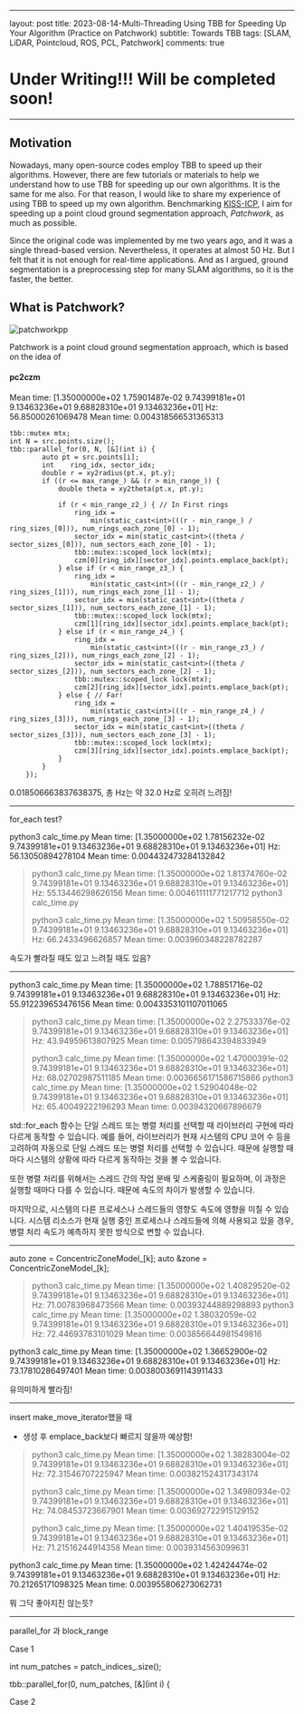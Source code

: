 
---

layout: post
title: 2023-08-14-Multi-Threading Using TBB for Speeding Up Your Algorithm (Practice on Patchwork)
subtitle: Towards TBB
tags: [SLAM, LiDAR, Pointcloud, ROS, PCL, Patchwork]
comments: true

# Under Writing!!! Will be completed soon!

---

## Motivation

Nowadays, many open-source codes employ TBB to speed up their algorithms. 
However, there are few tutorials or materials to help we understand how to use TBB for speeding up our own algorithms.
It is the same for me also. For that reason, I would like to share my experience of using TBB to speed up my own algorithm.
Benchmarking [KISS-ICP](https://github.com/PRBonn/kiss-icp), I aim for speeding up a point cloud ground segmentation approach, *Patchwork*, as much as possible.

Since the original code was implemented by me two years ago, and it was a single thread-based version.
Nevertheless, it operates at almost 50 Hz. But I felt that it is not enough for real-time applications.
And as I argued, ground segmentation is a preprocessing step for many SLAM algorithms, so it is the faster, the better.

## What is Patchwork?

![patchworkpp](/img/patchworkpp.gif)

Patchwork is a point cloud ground segmentation approach, which is based on the idea of 

#### pc2czm

Mean time: 
[1.35000000e+02 1.75901487e-02 9.74399181e+01 9.13463236e+01
 9.68828310e+01 9.13463236e+01]
Hz:  56.85000261069478
Mean time: 
0.004318566531365313


```commandline
tbb::mutex mtx;
int N = src.points.size();
tbb::parallel_for(0, N, [&](int i) {
        auto pt = src.points[i];
        int    ring_idx, sector_idx;
        double r = xy2radius(pt.x, pt.y);
        if ((r <= max_range_) && (r > min_range_)) {
            double theta = xy2theta(pt.x, pt.y);

            if (r < min_range_z2_) { // In First rings
                ring_idx =
                    min(static_cast<int>(((r - min_range_) / ring_sizes_[0])), num_rings_each_zone_[0] - 1);
                sector_idx = min(static_cast<int>((theta / sector_sizes_[0])), num_sectors_each_zone_[0] - 1);
                tbb::mutex::scoped_lock lock(mtx);
                czm[0][ring_idx][sector_idx].points.emplace_back(pt);
            } else if (r < min_range_z3_) {
                ring_idx =
                    min(static_cast<int>(((r - min_range_z2_) / ring_sizes_[1])), num_rings_each_zone_[1] - 1);
                sector_idx = min(static_cast<int>((theta / sector_sizes_[1])), num_sectors_each_zone_[1] - 1);
                tbb::mutex::scoped_lock lock(mtx);
                czm[1][ring_idx][sector_idx].points.emplace_back(pt);
            } else if (r < min_range_z4_) {
                ring_idx =
                    min(static_cast<int>(((r - min_range_z3_) / ring_sizes_[2])), num_rings_each_zone_[2] - 1);
                sector_idx = min(static_cast<int>((theta / sector_sizes_[2])), num_sectors_each_zone_[2] - 1);
                tbb::mutex::scoped_lock lock(mtx);
                czm[2][ring_idx][sector_idx].points.emplace_back(pt);
            } else { // Far!
                ring_idx =
                    min(static_cast<int>(((r - min_range_z4_) / ring_sizes_[3])), num_rings_each_zone_[3] - 1);
                sector_idx = min(static_cast<int>((theta / sector_sizes_[3])), num_sectors_each_zone_[3] - 1);
                tbb::mutex::scoped_lock lock(mtx);
                czm[3][ring_idx][sector_idx].points.emplace_back(pt);
            }
        }
    });
```


0.018506663837638375, 총 Hz는 약 32.0 Hz로 오히려 느려짐!

---
for_each test?

python3 calc_time.py
Mean time: 
[1.35000000e+02 1.78156232e-02 9.74399181e+01 9.13463236e+01
 9.68828310e+01 9.13463236e+01]
Hz:  56.13050894278104
Mean time: 
0.004432473284132842
> 
> python3 calc_time.py
Mean time: 
[1.35000000e+02 1.81374760e-02 9.74399181e+01 9.13463236e+01
 9.68828310e+01 9.13463236e+01]
Hz:  55.13446298626156
Mean time: 
0.004611111771217712
> python3 calc_time.py
> 
> 
> python3 calc_time.py
Mean time: 
[1.35000000e+02 1.50958550e-02 9.74399181e+01 9.13463236e+01
 9.68828310e+01 9.13463236e+01]
Hz:  66.2433496626857
Mean time: 
0.003960348228782287
> 
속도가 빨라질 때도 있고 느려질 때도 있음?

---

python3 calc_time.py
Mean time: 
[1.35000000e+02 1.78851716e-02 9.74399181e+01 9.13463236e+01
 9.68828310e+01 9.13463236e+01]
Hz:  55.912239653476156
Mean time: 
0.0043353101107011065
> python3 calc_time.py
Mean time: 
[1.35000000e+02 2.27533376e-02 9.74399181e+01 9.13463236e+01
 9.68828310e+01 9.13463236e+01]
Hz:  43.94959613807925
Mean time: 
0.005798643394833949
> 
> python3 calc_time.py
Mean time: 
[1.35000000e+02 1.47000391e-02 9.74399181e+01 9.13463236e+01
 9.68828310e+01 9.13463236e+01]
Hz:  68.02702987511185
Mean time: 
0.0036656171586715866
> python3 calc_time.py
Mean time: 
[1.35000000e+02 1.52904048e-02 9.74399181e+01 9.13463236e+01
 9.68828310e+01 9.13463236e+01]
Hz:  65.40049222196293
Mean time: 
0.00394320667896679
 
std::for_each 함수는 단일 스레드 또는 병렬 처리를 선택할 때 라이브러리 구현에 따라 다르게 동작할 수 있습니다. 예를 들어, 라이브러리가 현재 시스템의 CPU 코어 수 등을 고려하여 자동으로 단일 스레드 또는 병렬 처리를 선택할 수 있습니다. 때문에 실행할 때마다 시스템의 상황에 따라 다르게 동작하는 것을 볼 수 있습니다.

또한 병렬 처리를 위해서는 스레드 간의 작업 분배 및 스케줄링이 필요하며, 이 과정은 실행할 때마다 다를 수 있습니다. 때문에 속도의 차이가 발생할 수 있습니다.

마지막으로, 시스템의 다른 프로세스나 스레드들의 영향도 속도에 영향을 미칠 수 있습니다. 시스템 리소스가 현재 실행 중인 프로세스나 스레드들에 의해 사용되고 있을 경우, 병렬 처리 속도가 예측하지 못한 방식으로 변할 수 있습니다.

---

auto zone = ConcentricZoneModel_[k];
auto &zone = ConcentricZoneModel_[k];

> python3 calc_time.py
Mean time: 
[1.35000000e+02 1.40829520e-02 9.74399181e+01 9.13463236e+01
 9.68828310e+01 9.13463236e+01]
Hz:  71.00783968473566
Mean time: 
0.00393244889298893
> python3 calc_time.py
Mean time: 
[1.35000000e+02 1.38032059e-02 9.74399181e+01 9.13463236e+01
 9.68828310e+01 9.13463236e+01]
Hz:  72.44693783101029
Mean time: 
0.003856644981549816

python3 calc_time.py
Mean time: 
[1.35000000e+02 1.36652900e-02 9.74399181e+01 9.13463236e+01
 9.68828310e+01 9.13463236e+01]
Hz:  73.17810286497401
Mean time: 
0.0038003691143911433

유의미하게 빨라짐!

---

insert make_move_iterator했을 때
- 생성 후 emplace_back보다 빠르지 않을까 예상함!
> python3 calc_time.py
Mean time: 
[1.35000000e+02 1.38283004e-02 9.74399181e+01 9.13463236e+01
 9.68828310e+01 9.13463236e+01]
Hz:  72.31546707225947
Mean time: 
0.003821524317343174
> 
> python3 calc_time.py
Mean time: 
[1.35000000e+02 1.34980934e-02 9.74399181e+01 9.13463236e+01
 9.68828310e+01 9.13463236e+01]
Hz:  74.08453723667901
Mean time: 
0.003692722915129152
> 
> python3 calc_time.py
Mean time: 
[1.35000000e+02 1.40419535e-02 9.74399181e+01 9.13463236e+01
 9.68828310e+01 9.13463236e+01]
Hz:  71.21516244914358
Mean time: 
0.0039314563099631
> 
python3 calc_time.py
Mean time: 
[1.35000000e+02 1.42424474e-02 9.74399181e+01 9.13463236e+01
 9.68828310e+01 9.13463236e+01]
Hz:  70.21265171098325
Mean time: 
0.003955806273062731

뭐 그닥 좋아지진 않는듯?

---

parallel_for 과 block_range

Case 1

int num_patches = patch_indices_.size();

tbb::parallel_for(0, num_patches, [&](int i) {

Case 2
